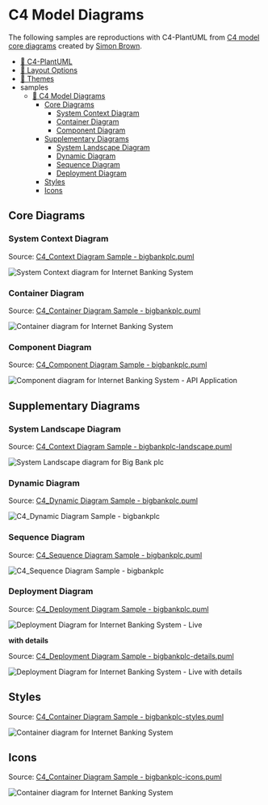 # C4 Model Diagrams

The following samples are reproductions with C4-PlantUML from [C4 model core diagrams](https://c4model.com/#coreDiagrams) created by [Simon Brown](https://simonbrown.je/).

- [📄 C4-PlantUML](../README.md#c4-plantuml)
- [📄 Layout Options](../LayoutOptions.md#layout-options)
- [📄 Themes](../Themes.md#themes)
- samples
  - [📄 C4 Model Diagrams](#c4-model-diagrams)
    - [Core Diagrams](#core-diagrams)
      - [System Context Diagram](#system-context-diagram)
      - [Container Diagram](#container-diagram)
      - [Component Diagram](#component-diagram)
    - [Supplementary Diagrams](#supplementary-diagrams)
      - [System Landscape Diagram](#system-landscape-diagram)
      - [Dynamic Diagram](#dynamic-diagram)
      - [Sequence Diagram](#sequence-diagram)
      - [Deployment Diagram](#deployment-diagram)
    - [Styles](#styles)
    - [Icons](#icons)

## Core Diagrams

### System Context Diagram

Source: [C4_Context Diagram Sample - bigbankplc.puml](C4_Context%20Diagram%20Sample%20-%20bigbankplc.puml)

![System Context diagram for Internet Banking System](https://www.plantuml.com/plantuml/png/VLB1Sjem5BpxArwvbCo0IJizvPI4UjhCGCeKc4vE7bb-s1faYP6U0_nzdspZG4Dwivvsz-skVEz9EAeh7NrIHkewHoY9TlvkCd5Y7nUAoZghFJff3Q6XMDfgijF21CxOKwvLDfb-6o_2Q3sVJLw_nbzkurkUfTD0EL2y2_AVeJRChLW3g4JOMAtjNfa2j388mkHmSQsSvoyBl1kqbKBh8slq9l-LZsOFBx_Mg_JFq-fdEaj-9C_VXpTHH8eqmlBe2Ile290hKJXHiGK7Jpno1WaUXTa6DoqsYXRel3L3MNko5ReH3Dg9q3rqsjqD-F81JaYmcoP1ngWHxBb0s9sOOGP2IbiRyl7W9cgt3RDMCVNDaUK-iDLi2htvVfqF9Rqgt8Co7AWIfAm1aTcwALAvowMZfkbAR15suXZgRdnqHjBaGCDAAFtc91c7C_X-_ugpgSOU1vehwQot6uBa84jX2WGy9xnbF4cR3LUFh3C_VL_9k2Jhq0C_-gbDoGFeQhgIj6zZT9QKd31Uo03Z4v9ialv6VVQgxvfVU_GCOrJwAEJs37hPon9DxhkmuGqwpZEgeioiU_Ua_s4tYUUhHIjnZTcNrhcxPph_zNy1 "System Context diagram for Internet Banking System")

### Container Diagram

Source: [C4_Container Diagram Sample - bigbankplc.puml](C4_Container%20Diagram%20Sample%20-%20bigbankplc.puml)

![Container diagram for Internet Banking System](https://www.plantuml.com/plantuml/png/dLLDSzem4BtpAxRqK39Z8Edqr5C9C4tQaBWrQTAJPoqBq5IMF98COJhzxrqPVs2IQQVb93rhtpxjlXKVh4FZYapsNWd5P95os3YNs_VZiS7TQ2tSfaWAomtJod7bHanduroYyZ53wr8fal7qtJ3qqFtYPhnzExeu7vqJ5ayf18NYPfJx16-WK1IT4Gku3OULbbBlX5g3f4E0AeNEPs4ihJHGTf2QePHxucXaFaz0Nsyct-_kb_7oBendTm-tWxCMcqHnz7c-d5uHM44Frykh-6R-SNux8x3dX9F4MvD2Ad1jC2EX1gxfzaPn1vUeVdZDqTuwdlLw8JTMgm4hhDCPDm5CcrL_0ZKCUbLUAg7e07PKLSZBG9Gb1iYOBfIpVT9ne8ul2KZHx0ViWhXE1VJFu6SFwDVe7Unu4cEUq-47di0apwLWw8HMVO8-uHO3Y7BZnI--JJqsur9iIKOfZOpW18EgpsKxFDpaJUgBXnCIsSriS-BkH_HPyc68Q-wprraZPaJk0fYeTI7HU3WqUYjIRe6Q-dAM5Nd5IqSftDwxeAwaXQr07oCCq8KXCNf7zdmcATE9aBognwBSrAAchmDun0of55qnPCHCE9w2BH9BOggc_P-uWm18-LOmVYflbWnIT9YWvRuFrTAhYRxSG6Vlj25jVWJ1yBMmpfGz1Q78brcv3c23TaEwiI1ZCSDJwg10QGFlAsujpS-QDjonqRD29SX-S9LIfOItR7ZzidDccewPDgvJkRzKo1U5Y2drhyRTyoStu1aA6TiI8BhvS47xQh8y_vAABqfg6fE5O4PRlN8mVs8RL6IoGoJH7d5M2bfMubGh6cD-Chf7nVKkh7hD26XkSLHYm4GNhcrqq4ni0DGHPR6yRrlatbSkZrw5TZRlBRS-zzLo6KPqi7lkC4b_FjEnTddqa2w-vMAzIVJHIt2Wg-UyOYh1RjlhX6ZtYWNmARgx7HydFqxvJv7n9PrkXRMcxx9yvPXQM1cTbG_Fpj0OqhEaFND5FBkSrlVqd4VrEB5HHBGM-D2Z9KShvCHnNGtTkCBwHxP97osMOKNKNAOJ_intTM5y_BYgpYFzGTR5-K2X_b_hDm== "Container diagram for Internet Banking System")

### Component Diagram

Source: [C4_Component Diagram Sample - bigbankplc.puml](C4_Component%20Diagram%20Sample%20-%20bigbankplc.puml)

![Component diagram for Internet Banking System - API Application](https://www.plantuml.com/plantuml/png/fLLDRnen4BtlhvXoQ44Ya5OzzHG-qYPHqg10-d52irwpkFN7olP2KTN_th4NTXSILP6QIxpscvatRvxDXVDeVQbayafe9ikCmzhxmdqO3Yrk1xdmwp8j7RVCQC-r7p2ZXeL47MBEdC-aI8UJzsUpiFLuTplSl1kyFH-SqzvoObHXT0WgGe4tK6gALhG1VirXPQGqMw5pa49pG9t1qR6mZbO6g3f8mr3A7UMeQJujaDoEljy_BfPVhnTNozlBJvUVfzrUadZX9S4FMCW4vXOLrRTmJKrPpJsCKVyCLEOxvxc2CnZDhc5K558mzCBe99cG04X4RTSLs8VEdE2KTuOvRmCxTFG3D-YO5OMFNQ7EIuasdCoisOYCEw1kOfVYG23T4rYHI24FIk5teNrMEcyKjmus0aECiB3bAQJMR6akWqwlHKq5PdSc5JAI2YM_eK8hz75rabm9ppDmPUgekl7_mKPLzVR_ChuHZ1_HcgRTBANwK_IOekE1omENM6M6mpRCsPeh3ATpRopn3CO3otFXl8reOaXZKt7TXpMwDVM09V7GVZy0O9PduHEbwmConfqZ_-JqmJqBlAePBoz_-QvANH2CMAx84lp41YqcOLvc5KLYj54BrE83c9hIDmh5ugRKdbP4NpkCKZOy6e6MOy9bQ7TTB0GLFJ5VfmU_4w2_siHT9t8TJPXhCZ64J9Rk4uykk_ioWGTEj-TuUnJkMoMg2xCCEQY1i7ns-AuIeNTIkkcgCzelOLugSjdkPJng6pPcsj8xGwvq-pILqcIjGAMMyGaJnrbfoPX1YFsoEOt3AsnePCpnsF_7jhR1YkIZA8dEgx7sWQsn-YZGkQsnMJEvOnfaeXKopFW_h0GV8-8PKYEeWe4qgWQXwXp7auYU2QNfxkmDq5BWqV63Gk6ycLARtWce2O_tyu5Z1gzXIrkSr0ZiRgRZIIkWbQkwEZ5XU6NewRzQB6Pp0lz9afWyF9DxdnvWD_FxppMk1hKSzImm8jKBigaN9BlWEgDVYxy= "Component diagram for Internet Banking System - API Application")

## Supplementary Diagrams

### System Landscape Diagram

Source: [C4_Context Diagram Sample - bigbankplc-landscape.puml](C4_Context%20Diagram%20Sample%20-%20bigbankplc-landscape.puml)

![System Landscape diagram for Big Bank plc](https://www.plantuml.com/plantuml/png/TLHDRzim3BtxLt2vD0NIf1jssgdvCDPYILF42OgT35cM4o6ov4boqs3OVn_bhzYjarD4FfAFvACVZ2NQvgdmld19HHupE5YRcH-JYIQdyPxRGnxbXccgf6NIZgbA9vaWqiNS6HiB7atct-zUd6ctMaxUles_te_lqHRENSYx7MSk_Gta4cDJp07sm21HGgWJbtiGN38WCeQEcsk3_nHWRH2A4Y7EcACX-J6zTxES_bxljk5s_H8krg_Fmzl6D0t2u9U_dJ-YhJAzFcqVmwN_qtzUeD6pt0e6mTbObi8IkHXACWOn9tjDKkIgOSRtC2Fo29cWdlV2j55oI7DZLShq20QbXOW2vDgQLxu1EgTG8q4bHNyHeaPmml52LaSw6n1ALIwj6G-GbuyTwanpmy8PMcEYpqDwZmdRR0QtyDS3_9NyXr5983J54y5FBejajg5M0WjYRWccOMVSnDyuEm6Ns7HAB5SIIAJoOYjSTpcEYhMbvCWW8sUtkvBsXKpelziXiOx5TBkwLj6D8KQv0INcu39yI90IBYxj-7Vk3QPfOelpv4MFECGLfrePbLZmt-c1o3q3rWxe8uXkcU2Y6IPRrVzxfXLOfPa1r6AzHee6g0RUCxEcor5hPbOJQGXrC7mnInjAfOOAIdLaYAVtngbZLWiAWj84WIL9CcXxAZ0Ovod6ocKZjtgmhIeHeSTG9KbPO8OlM1UlI-vfd7B93P8k-yA5cppBbBRNg_ppl0qJuJFZ-qEaTEjCFcbpPvZ120VVj72bP5uhNPX26FWfmD0AxBYsy5s510mlk5gx4vYRxySAFGEUcgE1FpapnMfSd1CN4omxACdg98jF1tQzU8VofZo4jjWwtVUaxGCkUhHn1RhhBhW7vIt96JCMnBhrkxwwv6rXt7Klyk9ymDxnQ_mV "System Landscape diagram for Big Bank plc")

### Dynamic Diagram

Source: [C4_Dynamic Diagram Sample - bigbankplc.puml](C4_Dynamic%20Diagram%20Sample%20-%20bigbankplc.puml)

![C4_Dynamic Diagram Sample - bigbankplc](https://www.plantuml.com/plantuml/png/fLNVRzem47xFNt7h9Wsa4jfgUvaqgHJGsWeA9LJLdg9BOi2QOqUs0sFJ_lUTGqB2ZuTEwmEDJtVVT_VTdNrhB6gRfy9xnsKiyeJ1ojhCVEbsDMxy9RUhFCeDqx6IbadhnohjPWAbY-aOcmWUTVkVEbDdUXcFkkiR__hAlo9REDXAJ7diPmxU6_M-JrxcuNmo3GUJrwTMkxAyFiplmz7ms_1fG4PlohHHiXNdnggKwKlexxykUb2PBzfUi3MMfU6TocM2UjkAhycZSeO7kL0wHSkLl6Z3Rm_ehqyr89TCjp3BciwzB1CytZcJ_H7NQ6BDCti9FRdC1MfdxWcXDcQVWW6h84M9ImPsnRY6JAi55unoEsIh8aBISSrZrgGETgQAzXA2J7EvX3kbh3FELmmonQK5jG2COsOCK6NxB80t2pqYJicRqWkfWmGrtftWBZSEUOPHnEtukM3HA4scj2smoPt2YOYjgUNc15OpvqfPDWgQLRPcHRCyshh_VStGCWFIPIguOGaaQB4WsuD1bkjC6NRAXtd2ROEhvyvDdlxxhlyqdBlFgLPhdX2NqakKt1J2T3PaWWB64Iqmve8-Jwa6KTsi96hsQK3vHcWAked6M32uledTAR1AC_EcXX1yhLs1NylM91XlW-TH0nihvNwHSciQFS8kva68kbbxHJ61bOh_GLX7KilgJevxw9fV7yjK6jK1HYgtvP3G2g255Qxf0g7jOf8bHFV7ysPCX8F6EkzMxoLBYebOSLEj3RX2bexgVZwV1XHDeRjDFRD05S0vsMkans3or6t0XRCpotZOyRBEGas-kmu6TtqAFwgaZZ_Sie39f95MNkIv5qavG3HRwKRd0vS9-_drmVsssfthNOelPoZA-qh91TTfXNaMR8J6Le0tPTAZmulWtFh-RzRdxeIZKJyHzXJ8-rWQ8SO88WPKhh60UaavA6W9_gEuQq6918Yr2FLzdzo5C6tIoO1GDF4qnpHO6yqjFLgmeLUiOlETUpaAfIbWfMAVIRAZTXvVFM_MQQVAKOat9u276rXALC9nTtzumVtajNuURucVdjE_ "C4_Dynamic Diagram Sample - bigbankplc")

### Sequence Diagram

Source: [C4_Sequence Diagram Sample - bigbankplc.puml](C4_Sequence%20Diagram%20Sample%20-%20bigbankplc.puml)

![C4_Sequence Diagram Sample - bigbankplc](https://www.plantuml.com/plantuml/png/NLDBRzim3BxdLt0zfKFYj5rF0uOrSOArGnz1tMt7W9OPMvXCUHAT8F--afgiIMyoHNulqJTUq4dVci4dpShq5K4Zqlclaud3RLPhQVgoz-IKPI6MJDbsqXdaE3FsKXbTJlBhyJAMVZtSJpPNsUL5TX5gguB-zSIAiYxY3_A0W9h93TNb2CuApRMXyH9hWcdN6QrGjEMpSFKJDrWefpi1v0gcNFS6NRnPEhlH5Nb0Oy2kGHg2ko3CCGcKo7y3AAnxLX4AZPOTY0NLUx4jEGyRZN56EzXI2QMpss0jEpi_KhUQsPuhTBjX6GYdoxiJTUS3WDosdUKGnb1T9ICr1n4G4PmrXfBIedDHoyFl79x9ouVRgJ616cAmFYhq4KDpF9vOckqj5Jilr6OVwRz48bAzYqR_ru_ePuHyajjfDizaKAWwA8WJcaUW6kGwVdJe_TQwoe-0H4NwGpYh1LV3uzZcvL1T1wOv2fReAR8c-4G6Xp8Kgg4MaqInZjuo04Urzk9ITv2mjgvDvn4qw9kW4FkG2yl-6K0vgk8dcY0DbIBlmTZwNUSWSASzUtkYlcor-EEnu3cjMl7qEBbzULaMOIZDXFwKQnvMp8FsqtTc2fOXBK7g35t9iYT3Ik0ph9rjzs-wRSXHEZEs1D_WUsARp_8ehhXz-hEwN_nOFCv3Y3V4LVX3NW4= "C4_Sequence Diagram Sample - bigbankplc")

### Deployment Diagram

Source: [C4_Deployment Diagram Sample - bigbankplc.puml](C4_Deployment%20Diagram%20Sample%20-%20bigbankplc.puml)

![Deployment Diagram for Internet Banking System - Live](https://www.plantuml.com/plantuml/png/pLPjRo8t4FwUNp6bbIw922GqhQ9A9ns1z98e19GbJIjLYcPjixZnhbUs5qAh---TsOLR25oRzBuKfDLwri-yF3FZyGSVq8KYDNi0t-XCc48gc8QG-v_QROVpLgB3j8WBhvomML1PQ0cRjdE36QEEV916n-tUwT68HVU3c_QiqpevRXsJxB6lScCNAQDojl4EYepWB80mLJ2nnjYvpX8mEbE0cOIDpzfvUhD0vi5OWSOiICTdFtTOsEjAUM4K2yQOx3ScX8bHF3MQy5sSzAonxdtZMt7C_yO1xxvJPcjdKC_XnLwIieyhwUdtP_t-3wI1_26_H64mA0b69Og2q9vTbh2F8kXP-KLdO92YOIK71Bhf_ZQy7py-N8ql7sykFbxSzlT9MT31AAY3Whx6n65AJ3cu8lvTfWASO_R4f4KB7rGAHt2ZPsflhuOztbgfzdCZcj0urqa905esNgn1Oa0GYXKt3lwY6W1ugKLc18fr4XFc27DzU7ZuUtW-OrNtSK5L02S_jevFuMOShLJiKeCvYgaYKBTyWR5D1OR6Im6SjPxNrV2lHuM7H9iZ9Pe1eolevhdHj5_RZ7LSumpByebonymCVkcnUEJiJ4lbjwcRK24o68qE2vXfGiDrDBnjNux7emZ8H8kIk_BWqrxzV1dOaXeP7v-i4SNBjr9a7Gh350tB5yhhoEaKtQ9HoquwuelqzEDz6TFMFYKrHgyOHjMDLPom4aD4TAV8NwDWdIfhrO5JYVR1bRkfMgdWqlAz2LFqKwfWBAWdix1a7OHJafTeV1DG2EKzzMX22nN4sydhR9BNsKaUjoOc_dtTh0VmRtnsrWcD59rYSflIVrQypNBd_qBp3iTVHtoyJlXSnLLRd_wtjkvyPL-JVG8ygFYLVTrNXauyvyifGHECs8BbU2ftitYhvJqzADqv9ZHfQZExIlNJzc6QMdQnL_XWK-NUUI219dLIpRHGLRmvhQ-64T1PtSsairgkGgv3hM2qVL3X2SNWNv4QNMSRXnRIi4Wr3mzVn9uYiPFTaMqUPZGlnT9DNvviXD5kqryEUaUGD7pppIXPKl1qO8yrtG6ydGHuq9cqSyyELL6dA8RHboP8x6YlSiiCdrShLlZHMiv8R-h8MXC6zazj3CBFsgc9VMukTKSu8MgOr84MhdBWGYPglPngVdsEt75LhaUSwnqb5GcdywfKkbb2izjj4c_Crt5DzGpBg5VbLHOL7HEV2w2QPGDy8eCyqVXsGmLjsPC_lCsgIKHe1fLHlGNnU5yrLKL7tI-sZ4hK2LvpTMchD5CEaZk5qiE4ibDIDNTKZ2k3r_tptYQWynh4hlEAtRqhHzTAIPKmGfRt4uBJrIYw73xKDwKFTCsY-zxV "Deployment Diagram for Internet Banking System - Live")

**with details**

Source: [C4_Deployment Diagram Sample - bigbankplc-details.puml](C4_Deployment%20Diagram%20Sample%20-%20bigbankplc-details.puml)

![Deployment Diagram for Internet Banking System - Live with details](https://www.plantuml.com/plantuml/png/vLTxQ-D64F_VdsBg5iu9ZbzDIYWSd6ExYOCT6ykvNA5WLj9QtcQb5Rih9swvxzwPbNtoAxbS2wNG18mqE-_vpUpeWx5CsooM9O3lH1B8BEImi3OrFzVhcZtL8c4NcPyPhWELM9xOMg3YUYfPGb9dnePI-FNE-TcOIFV3GNtPgZKRjGRIPbsUIhMAIIeb6-yWIr2S260N7EPAIlKaaWYaI3Ym98ITOw4DFYb0yo1LmAHSeOulVXwnK6g7OKzo8anPL2dFKSPdmMEv2Z_uKKT9fT-NlmyQz5y-8Uu9bmUSbZ_RFLwaaeyRwlcFbztk1MeeFM22L6R7MgLSszKDPo7N5Jnu1-Xma4bcUGYIHnoZ4uPY2Q720YkMxaGa81c6ITfFK6ZG_dLqFvqzzAStiq7lkdVN9MLMMCcXY1QwWaMQnPX23NqiZ4wuXIkMF58slPMnF8Op68WbBvKAiTcT2dabbK4LodI6OPMlHEG40Sdxxn0ooo3WPA1yyYU2101pjWcsKXvWLQnG2GaEL1Agn5LnWbb0Hp0_9B5dVpQeX0do-oBoqSuPIyNfwUblzlcIjDpx6K8BcZ_L6kSmc7f4QyCJzm4nkEGQD3U2b5Fc22LRHtEcuogm8E26ihmK37wvWAl-zLb_ZBg6fhO9uY2GMxPay95himxcSktx0UEd-9dEBvgjuSiiXbYQZTRvDizX6bZAWWMd0Dq3J5MCwIpl4-2ovcos4q0J2HYLwO23SxdNsqh0JdZqry6UPGWiZQO4QHZtePscKXHLSrgePbwgAQl3ZnqYOpHB4N9p2AuvzZ09CodiokMOmQqtkglVJATZ3z14RIlepwNYzol8UH4jQw24VgEv1HjwVGamKymTXXCplN8GzXbEa2CvEhIbD0iabMJa7h27nhcUSa5hje8z8rLitoL_rTHEERf-9VHHHNSjGEfm4B4yhx0XWuSWY1cTUbOXy6bwK0T4mbZjkB4BS0J4xhaA2sOM27oMOMCaTbrb23GFwPL9i-aE7ASHld0RV7EnNk_joLQrMhlLQhrMBSFnVWcFrei6CelC-s94dy3B9PoiIzZQhg6tqNvOnNPXkWfu6oQXV-13DP_QD6ldJ4X5ioRDTAeCbaGbSlKr9m-Bt_glLF-8ut-dUTymzX4Q_ZOaS6xbS__y_pNt9-kvt_fN1ZyoeOO7P7tRuEzo6cNQk1nZFo2EOBtwEMuY7zm91d-mfL8MuHPNc3asMpuVxYEn8XSxcR4gvlgT0IG8L1VofGXudfKKt_iZ3x05sqcebGWt8HUXvcB8FipbKOg4Fp4SqIBPkTKO3knOqFvbCjzW96f-FBBTsmvtqM3jfd4mGncXT_sbe8y4YOjjkXibKJ9QhCXZWVkrKNCB3mBRwScGGtdKCGj6tYROVQs-HbuQKAx2L_aRARnMYYhIMMYqLeMX-aD8YMqXD9-hv-fQjyUmTGGbTIW2dJlG2oE-3QSYloPbD8loMe-fraSWvGLQf3bKsac4ww_UJRoK_opN1Ffrr1juEL3X0Fq2W7pP6R97D4Wh3tqv8A0LUVAxKKc-gg0q2RcelaLYTfytLPwEeb-KYoee2hpbwjgMC-DkVXgL1kPO7PUg9urWt1YyxLvrTWLQRv4uDid9tOdRDJPAyeAXf5ljKHo_BhoRqKFniV41lrJeM-el "Deployment Diagram for Internet Banking System - Live with details")

## Styles

Source: [C4_Container Diagram Sample - bigbankplc-styles.puml](C4_Container%20Diagram%20Sample%20-%20bigbankplc-styles.puml)

![Container diagram for Internet Banking System](https://www.plantuml.com/plantuml/png/hLPDZzis4BthLqoL76n0jfEckHGm4A-jDXlugvQtwQ60GL6qJ8GY1PAormZwtplKf-LDMw2j3uOuuhptD7mpqWTZYRP59hplkAIYI1YShCtDZvE99fTnoksfY0l3D5NICcd7L6MJN13fSaR69eB7a_aFewqBFQsMa_FtuxTlncymTfXZ2k6IwN7k2Bpeu-RpOHlkeitwi7dQBn_NuM3epP8a52n3x3r91tvCw1ScapRN3-3r4HTp9PIUlWwNuIfSxmy_RV1llbbkTdW_Jgkx_gjtxzulPkzTZZcHd4r3dfvin1EMH6uz6E8TmL8asBDdEstOW3PqlqlcKi2u7BzKjsEYL4RCLL87RJ6rbZFRxV2P6Xq24VxoHcIlWaqNn9nOiiJrODX3T-2J_uT2MTjHU9PRmQ2j9oISf9faS5GQ7l5CjMGM7eZymcKAqTLObddUbccZv80MnggCwG3cxPK_WoOCwWZsn236x00kw1N8oqGYoXWGIbKXhS52UXNquG432T7N0NsBMFS2_25yzG1_hTx1XSK7akUu-JEBOPRdWbDYkP9O9_yJEPC0ebmxyQjVvowsO8AVKKOf3UrjEONQlK3mh5suvOsR1z_EK6IVsUI8xKTuMx3HbgJCiJUi4TKyjm7CP5e8ucpgRxKwesqC426-pN8i97NIYU3s2bQrbJHmviJbS0tum11hTS6cUo4fKp4NhAx7gbmqekQl0lYDP0HBqHS3WcSS7G6cY0sAgG_jtuch1432pfooUtcBU90GIs9Yc3k7-jAfYNvPGczjbKPjRh20PYatLfTd2boYBxFoEe1JsIn02ZGMrIp14-H4cC3vYXa3GgMuO9QENnIgRcoi57UMtJv-spaBXTiqt4wRhdB_K25N50GksvMaPlfoT0szFrhVXyzsm3B2nS6K0IGAHojSrptdcFTuBBmanGPQSQgLKKSBuJCz4Odsgp8HzWQprjQX8gOyOeEpkwQ-ARlpP-q2Ye7s-MwA3oHMXUqi4BIz702UbJIah4HNVWy7sSsywBhsoJ3Zk3_kzzi8D_RtLJtsztjwfY-tLdI7jPlLiRgP4HLSCm5gf3BODqH3M0xS03xXAsbIaRUdMStY2k5MmNy1EZnWSYUxQvO-w8wHnC1HgwmSM1UDxOlZJ3cYccVnC6-gu31lgdLdiWXX3R2HYvOOdP0xF_OrzFCAuuPpIn-jzjiQg7sONleBLpPrwbvpEAtmS-6kLZTlmM7zmR0CVmxN2_nG-83exZlYJm== "Container diagram for Internet Banking System")

## Icons

Source: [C4_Container Diagram Sample - bigbankplc-icons.puml](C4_Container%20Diagram%20Sample%20-%20bigbankplc-icons.puml)

![Container diagram for Internet Banking System](https://www.plantuml.com/plantuml/png/hLPBSzis4BxhLspLGvKPIaoQvj9JP4cjdLgFX7ASdZXB4fBGW00BW58qdVptB20-HDbkcanz8XRx-F3jjok_DXQrBNFH-u7BL9GPWvsrXVar33KUHbjkTsLI6gPJ9IsJTfIgF2m4IXSpD3OJF0adlmnNpdGtlmttFuzUF1yz9riyeH3aakbHuGjaR4CdcCxUtqoMY-W_5B9bWPb-sHRaT3lSaCVG59fRPi8SZMKwpDZUtPccoc_BnNfyFukMyzd_MiZRyC2CojdmLUydA2Kbo2aHs1s3ZH927RZSWd0eK6RGkURQq9S20W12fIZ4aN8qt3_2MdrLqnQYt9O2dxpEb9NCFdNx5-xngRlS_2rY8cR_eFOPcU5N7PZSCw4ATdAXrzsE_rpUhUFrSXLFb_UBmRFMDexYw8_PUd9DnifqVxE-ZczdlyyMKpBsBBU2UAb9WOpZLcDEH6kueGPgUYnSeVpeE8-ErAEyrrinRPGSfAMnr2OTmAJvwe-XDeFQ-AOa51t0WOG1XGz4uMs0QQfAQKsVS9nInrTao50V1-aBodK9eFyC_ka1_JLu1mUMn5WKv7pF4XWNXU0fMgvadqnlg1i1HAGm0Zz_Ft6sAHES23OU6asdvIbKKlLoSkQcRb8_V3LsiQwx1BQBm1HKen-Hcs335MwPGr5NZrBD2nl0-2GgPrvfjUSPCq3YVBpQXZJlde22swDJSyseWJr75yCrqCCXqUf0Ud5PAzK-G9UhX0jMKJJtXnhVvCS0Fc2En4uN5yrMJZEPWIaJGxYgFduVpXC0y0k4kJgd0Re4Eaq66LfCq33NfEhJ-KTlRw5pjaeJIhTYGBCjDrRxXWEN9DhSVmUmGxEZ5s19gairowYz78K9dEYOCRGSjdHWDXsvdFcndSq752QOVcGo8mwvq_Vgvd6PJHMvwJQkm-bNk7DqKM8Nqe3ut0p5x9CTi1mv8VG6yfeDvtIk1jA5hQb1t1UXwPhpL2kZDXPcdz8TIOEKtdZM-uDAdEMlSBKLAB_Sq2PW5zD_rW8du4eRAHcQjvqr0Z1HfMs54JH37m3rJHhqBDIje4NmZecpnTAEzvrXnjM-NgzN4Jbs_Kv3-Ey-dL7mhgToyOBnxIvHPylabAvU5LKcR-oAeIw8vYZJ0Dv4oqLuNloyv3T5nbVatG9hHwERvHt3pC16gzplheF_AQL9z48w9PvUJUftkfndV5n8AgAq1jZGMNsE5iY5-heOkd6bSNkwAH_DrwigKVEOJlW3tTN4kFYmOkS3_UDJa_EQGkc7xmi= "Container diagram for Internet Banking System")

